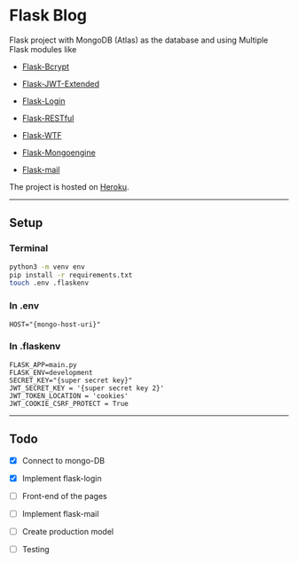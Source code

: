 # Flask Blog

Flask project with MongoDB (Atlas) as the database and using Multiple Flask modules like

* [Flask-Bcrypt](https://flask-bcrypt.readthedocs.io/en/latest/)

* [Flask-JWT-Extended](https://flask-jwt-extended.readthedocs.io/en/stable/)

* [Flask-Login](https://flask-login.readthedocs.io/en/latest/)

* [Flask-RESTful](https://flask-restful.readthedocs.io/en/latest/)

* [Flask-WTF](https://flask-wtf.readthedocs.io/en/stable/)

* [Flask-Mongoengine](http://docs.mongoengine.org/projects/flask-mongoengine/en/latest/)

* [Flask-mail](https://pythonhosted.org/Flask-Mail/)

The project is hosted on [Heroku](https://project-flask-blog.herokuapp.com/).

---

## Setup

### Terminal

``` bash
python3 -m venv env
pip install -r requirements.txt
touch .env .flaskenv
```

### In .env

``` env
HOST="{mongo-host-uri}"
```

### In .flaskenv

``` flaskenv
FLASK_APP=main.py
FLASK_ENV=development
SECRET_KEY="{super secret key}"
JWT_SECRET_KEY = '{super secret key 2}'
JWT_TOKEN_LOCATION = 'cookies'
JWT_COOKIE_CSRF_PROTECT = True
```

---

## Todo

* [x] Connect to mongo-DB

* [x] Implement flask-login

* [ ] Front-end of the pages

* [ ] Implement flask-mail

* [ ] Create production model

* [ ] Testing
